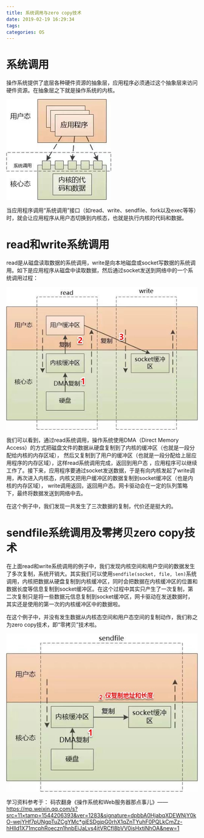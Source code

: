 ```yaml
---
title: 系统调用与zero copy技术
date: 2019-02-19 16:29:34
tags:
categories: OS
---
```


# 系统调用

操作系统提供了底层各种硬件资源的抽象层，应用程序必须通过这个抽象层来访问硬件资源。在抽象层之下就是操作系统的内核。

![](/images/os_zc_1_1.jpg)

当应用程序调用“系统调用”接口（如read、write、sendfile、fork以及exec等等）时，就会让应用程序从用户态切换到内核态，也就是执行内核的代码和数据。

# read和write系统调用

read是从磁盘读取数据的系统调用，write是向本地磁盘或socket写数据的系统调用。如下是应用程序从磁盘中读取数据，然后通过socket发送到网络中的一个系统调用过程：

![](/images/os_zc_1_2.jpg)

我们可以看到，通过read系统调用，操作系统使用DMA（Direct Memory Access）的方式把磁盘文件的数据从硬盘复制到了内核的缓冲区（也就是一段分配给内核的内存区域）， 然后又复制到了用户的缓冲区（也就是一段分配给上层应用程序的内存区域），这样read系统调用完成，返回到用户态 ，应用程序可以继续工作了。接下来，应用程序要通过socket发送数据，于是有向内核发起了write调用，再次进入内核态，内核又把用户缓冲区的数据复制到socket缓冲区（也是内核的内存区域）， write调用返回，返回用户态。网卡驱动会在一定的队列策略下，最终将数据发送到网络中去。

在这个例子中，我们发现一共发生了三次数据的复制，代价还是挺大的。

# sendfile系统调用及零拷贝zero copy技术

在上面read和write系统调用的例子中，我们发现内核空间和用户空间的数据发生了多次复制，系统开销大。其实我们可以使用`sendfile(socket, file, len)`系统调用，内核把数据从硬盘复制到内核缓冲区，同时会把数据在内核缓冲区的位置和数据长度等信息复制到socket缓冲区。在这个过程中其实只产生了一次复制，第二次复制只是将一些数据元信息复制到socket缓冲区，网卡驱动在发送数据时，其实还是使用的第一次的内核缓冲区中的数据啦。

在这个例子中，并没有发生数据从内核态空间和用户态空间的复制动作，我们称之为zero copy技术，即“零拷贝”技术啦。

![](/images/os_zc_1_3.jpg)

学习资料参考于：
码农翻身《操作系统和Web服务器那点事儿》——https://mp.weixin.qq.com/s?src=11×tamp=1544206393&ver=1283&signature=dpbbA0HjabqXDEWNjY0kO-wejYHf7pUNgpTuZCgYMc*giESDgjpG0rhX1qZnTYuhF0PQLkCmZz-hHlld1X71mcphRoeczn1hnbEiJaLvs4itVRCfl8bVV0isHxtiNhOA&new=1
